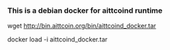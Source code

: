 ### This is a debian docker for aittcoind runtime 

wget http://bin.aittcoin.org/bin/aittcoind_docker.tar

docker load -i aittcoind_docker.tar

